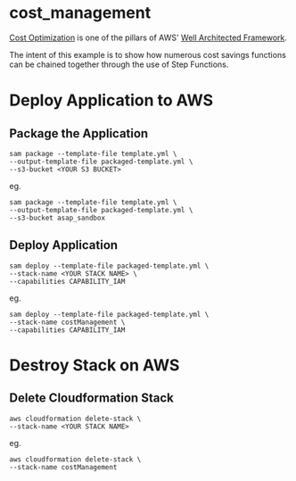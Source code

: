 # cost_management

[Cost Optimization](https://d1.awsstatic.com/whitepapers/architecture/AWS-Cost-Optimization-Pillar.pdf) is one of the pillars of AWS' [Well Architected Framework](https://aws.amazon.com/architecture/well-architected/).

The intent of this example is to show how numerous cost savings functions can be chained together through the use of Step Functions.

# Deploy Application to AWS

## Package the Application

```
sam package --template-file template.yml \
--output-template-file packaged-template.yml \
--s3-bucket <YOUR S3 BUCKET>
```

eg.

```
sam package --template-file template.yml \
--output-template-file packaged-template.yml \
--s3-bucket asap_sandbox
```

## Deploy Application

```
sam deploy --template-file packaged-template.yml \
--stack-name <YOUR STACK NAME> \
--capabilities CAPABILITY_IAM
```

eg.

```
sam deploy --template-file packaged-template.yml \
--stack-name costManagement \
--capabilities CAPABILITY_IAM
```

# Destroy Stack on AWS

## Delete Cloudformation Stack


```
aws cloudformation delete-stack \
--stack-name <YOUR STACK NAME>
```

eg.

```
aws cloudformation delete-stack \
--stack-name costManagement
```

